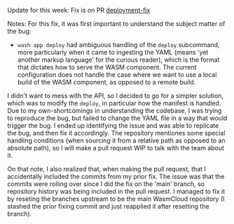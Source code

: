 Update for this week:
Fix is on PR [deployment-fix](https://github.com/wasmCloud/wasmCloud/pull/3682)

Notes:
For this fix, it was first important to understand the subject matter of the bug:
- `wash app deploy` had ambiguous handling of the `deploy` subcommand, more particularly when it came to ingesting the YAML (means 'yet another markup language' for the curious reader), which is the format that dictates how to serve the WASM component. The current configuration does not handle the case where we want to use a local build of the WASM component, as opposed to a remote build.

I didn't want to mess with the API, so I decided to go for a simpler solution, which was to modify the `deploy`, in particular how the manifest is handled. Due to my own-shortcomings in understanding the codebase, I was trying to reproduce the bug, but failed to change the YAML file in a way that would trigger the bug. I ended up identifying the issue and was able to replicate the bug, and then fix it accordingly. The repository mentiones some special handling conditions (when sourcing it from a relative path as opposed to an absolute path), so I will make a pull request WIP to talk with the team about it. 

On that note, I also realized that, when making the pull request, that I accidentally included the commits from my prior fix. The issue was that the commits were rolling over since I did the fix on the 'main' branch, so repository history was being included in the pull request. I managed to fix it by reseting the branches upstream to be the main WasmCloud repository (I stashed the prior fixing commit and just reapplied it after resetting the branch).
